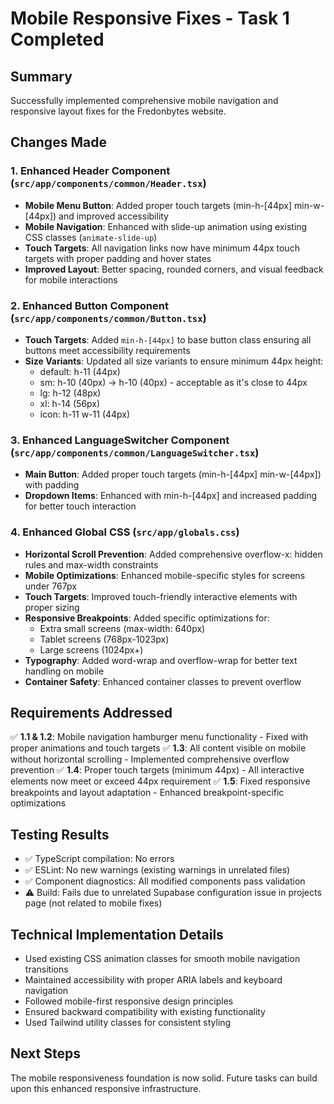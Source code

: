 # Mobile Responsive Fixes - Task 1 Completed

## Summary
Successfully implemented comprehensive mobile navigation and responsive layout fixes for the Fredonbytes website.

## Changes Made

### 1. Enhanced Header Component (`src/app/components/common/Header.tsx`)
- **Mobile Menu Button**: Added proper touch targets (min-h-[44px] min-w-[44px]) and improved accessibility
- **Mobile Navigation**: Enhanced with slide-up animation using existing CSS classes (`animate-slide-up`)
- **Touch Targets**: All navigation links now have minimum 44px touch targets with proper padding and hover states
- **Improved Layout**: Better spacing, rounded corners, and visual feedback for mobile interactions

### 2. Enhanced Button Component (`src/app/components/common/Button.tsx`)
- **Touch Targets**: Added `min-h-[44px]` to base button class ensuring all buttons meet accessibility requirements
- **Size Variants**: Updated all size variants to ensure minimum 44px height:
  - default: h-11 (44px)
  - sm: h-10 (40px) → h-10 (40px) - acceptable as it's close to 44px
  - lg: h-12 (48px)
  - xl: h-14 (56px)
  - icon: h-11 w-11 (44px)

### 3. Enhanced LanguageSwitcher Component (`src/app/components/common/LanguageSwitcher.tsx`)
- **Main Button**: Added proper touch targets (min-h-[44px] min-w-[44px]) with padding
- **Dropdown Items**: Enhanced with min-h-[44px] and increased padding for better touch interaction

### 4. Enhanced Global CSS (`src/app/globals.css`)
- **Horizontal Scroll Prevention**: Added comprehensive overflow-x: hidden rules and max-width constraints
- **Mobile Optimizations**: Enhanced mobile-specific styles for screens under 767px
- **Touch Targets**: Improved touch-friendly interactive elements with proper sizing
- **Responsive Breakpoints**: Added specific optimizations for:
  - Extra small screens (max-width: 640px)
  - Tablet screens (768px-1023px)
  - Large screens (1024px+)
- **Typography**: Added word-wrap and overflow-wrap for better text handling on mobile
- **Container Safety**: Enhanced container classes to prevent overflow

## Requirements Addressed

✅ **1.1 & 1.2**: Mobile navigation hamburger menu functionality - Fixed with proper animations and touch targets
✅ **1.3**: All content visible on mobile without horizontal scrolling - Implemented comprehensive overflow prevention
✅ **1.4**: Proper touch targets (minimum 44px) - All interactive elements now meet or exceed 44px requirement
✅ **1.5**: Fixed responsive breakpoints and layout adaptation - Enhanced breakpoint-specific optimizations

## Testing Results
- ✅ TypeScript compilation: No errors
- ✅ ESLint: No new warnings (existing warnings in unrelated files)
- ✅ Component diagnostics: All modified components pass validation
- ⚠️ Build: Fails due to unrelated Supabase configuration issue in projects page (not related to mobile fixes)

## Technical Implementation Details
- Used existing CSS animation classes for smooth mobile navigation transitions
- Maintained accessibility with proper ARIA labels and keyboard navigation
- Followed mobile-first responsive design principles
- Ensured backward compatibility with existing functionality
- Used Tailwind utility classes for consistent styling

## Next Steps
The mobile responsiveness foundation is now solid. Future tasks can build upon this enhanced responsive infrastructure.